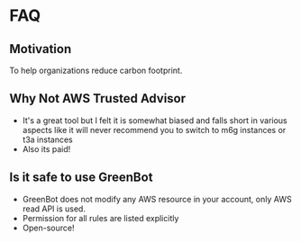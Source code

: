 # FAQ

## Motivation 

To help organizations reduce carbon footprint.

## Why Not AWS Trusted Advisor

* It's a great tool but I felt it is somewhat biased and falls short in various aspects like it will never recommend you to switch to m6g instances or t3a instances
* Also its paid!

## Is it safe to use GreenBot

* GreenBot does not modify any AWS resource in your account, only AWS read API is used.
* Permission for all rules are listed explicitly 
* Open-source!



